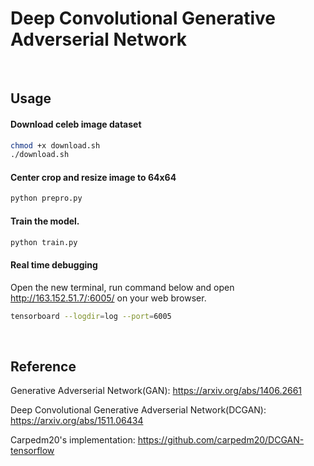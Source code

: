 # Deep Convolutional Generative Adverserial Network

<br>

## Usage

#### Download celeb image dataset
```bash
chmod +x download.sh
./download.sh
```

#### Center crop and resize image to 64x64 
```bash
python prepro.py
```

#### Train the model. 
```bash
python train.py

```

#### Real time debugging
Open the new terminal, run command below and open http://163.152.51.7/:6005/ on your web browser.
```bash
tensorboard --logdir=log --port=6005
```
<br>


## Reference
Generative Adverserial Network(GAN): https://arxiv.org/abs/1406.2661

Deep Convolutional Generative Adverserial Network(DCGAN): https://arxiv.org/abs/1511.06434

Carpedm20's implementation: https://github.com/carpedm20/DCGAN-tensorflow
